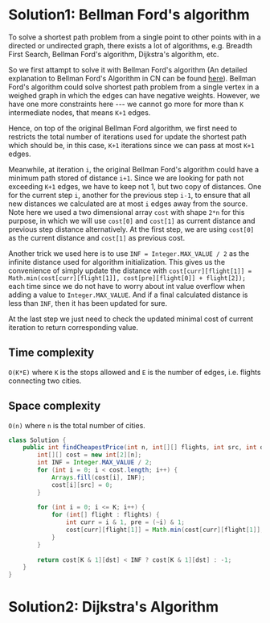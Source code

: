 # Solution1: Bellman Ford's algorithm

To solve a shortest path problem from a single point to other points with in a directed or undirected graph, there exists a lot of algorithms, e.g. Breadth First Search, Bellman Ford's algorithm, Dijkstra's algorithm, etc. 

So we first attampt to solve it with Bellman Ford's algorithm (An detailed explanation to Bellman Ford's Algorithm in CN can be found [here](https://blog.csdn.net/Yaokai_AssultMaster/article/details/88642573)). Bellman Ford's algorithm could solve shortest path problem from a single vertex in a weighed graph in which the edges can have negative weights. However, we have one more constraints here --- we cannot go more for more than `K` intermediate nodes, that means `K+1` edges.  

Hence, on top of the original Bellman Ford algorithm, we first need to restricts the total number of iterations used for update the shortest path which should be, in this case, `K+1` iterations since we can pass at most `K+1` edges. 

Meanwhile, at iteration `i`, the original Bellman Ford's algorithm could have a minimum path stored of distance `i+1`. Since we are looking for path not exceeding `K+1` edges, we have to keep not 1, but two copy of distances. One for the current step `i`, another for the previous step `i-1`, to ensure that all new distances we calculated are at most `i` edges away from the source. Note here we used a two dimensional array `cost` with shape `2*n` for this purpose, in which we will use `cost[0]` and `cost[1]` as current distance and previous step distance alternatively. At the first step, we are using `cost[0]` as the current distance and `cost[1]` as previous cost.  

Another trick we used here is to use `INF = Integer.MAX_VALUE / 2` as the infinite distance used for algorithm initialization. This gives us the convenience of simply update the distance with `cost[curr][flight[1]] = Math.min(cost[curr][flight[1]], cost[pre][flight[0]] + flight[2]);` each time since we do not have to worry about int value overflow when adding a value to `Integer.MAX_VALUE`. And if a final calculated distance is less than `INF`, then it has been updated for sure. 

At the last step we just need to check the updated minimal cost of current iteration to return corresponding value. 

## Time complexity

`O(K*E)` where `K` is the stops allowed and `E` is the number of edges, i.e. flights connecting two cities. 

## Space complexity

`O(n)` where `n` is the total number of cities. 

```Java
class Solution {
    public int findCheapestPrice(int n, int[][] flights, int src, int dst, int K) {
        int[][] cost = new int[2][n];
        int INF = Integer.MAX_VALUE / 2;
        for (int i = 0; i < cost.length; i++) {
            Arrays.fill(cost[i], INF);
            cost[i][src] = 0;
        }
        
        for (int i = 0; i <= K; i++) {
            for (int[] flight : flights) {
                int curr = i & 1, pre = (~i) & 1;
                cost[curr][flight[1]] = Math.min(cost[curr][flight[1]], cost[pre][flight[0]] + flight[2]);
            }
        }
        
        return cost[K & 1][dst] < INF ? cost[K & 1][dst] : -1;
    }
}
```

# Solution2: Dijkstra's Algorithm
